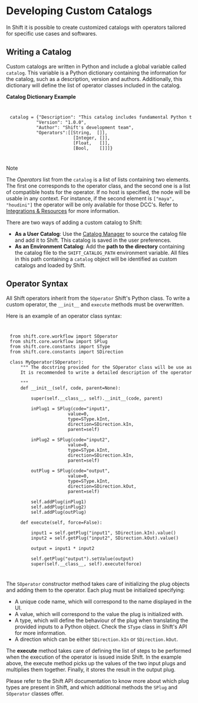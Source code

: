 # Developing Custom Catalogs

In Shift it is possible to create customized catalogs with operators tailored for specific use cases and softwares.

## Writing a Catalog

Custom catalogs are written in Python and include a global variable called `catalog`. This variable is a Python dictionary containing the information for the catalog, such as a description, version and authors. Additionally, this dictionary will define the list of operator classes included in the catalog.

**Catalog Dictionary Example**
<pre style="margin: 10px 0; padding: 10px;">
  <code style="white-space: pre">
catalog = {"Description": "This catalog includes fundamental Python type operators.",
          "Version": "1.0.0",
          "Author": "Shift's development team", 
          "Operators":[[String,  []],
                        [Integer, []],
                        [Float,   []],
                        [Bool,    []]]}
  </code>
</pre>

>[!NOTE]
> The *Operators* list from the `catalog` is a list of lists containing two elements. The first one corresponds to the operator class, and the second one is a list of compatible hosts for the operator. If no host is specified, the node will be usable in any context. For instance, if the second element is `["maya", "houdini"]` the operator will be only available for those DCC's. Refer to [Integrations & Resources](../../integration_resources/integrations_resources.md) for more information.

There are two ways of adding a custom catalog to Shift:

- **As a User Catalog**: Use the [Catalog Manager](../catalogs/#the-catalog-manager) to source the catalog file and add it to Shift. This catalog is saved in the user preferences.
- **As an Environment Catalog**: Add the **path to the directory** containing the catalog file to the `SHIFT_CATALOG_PATH` environment variable. All files in this path containing a `catalog` object will be identified as custom catalogs and loaded by Shift.

## Operator Syntax

All Shift operators inherit from the `SOperator` Shift's Python class. To write a custom operator, the `__init__` and `execute` methods must be overwritten. 

Here is an example of an operator class syntax:

<pre style="margin: 10px 0; padding: 10px;">
  <code style="white-space: pre">
from shift.core.workflow import SOperator
from shift.core.workflow import SPlug
from shift.core.constants import SType
from shift.core.constants import SDirection

class MyOperator(SOperator):
    """ The docstring provided for the SOperator class will be use as the operator's description when inspecting a node's information. 
    It is recommended to write a detailed description of the operator's behavior alongside the required inputs and outputs here.
  
    """
    def __init__(self, code, parent=None):

        super(self.__class__, self).__init__(code, parent)

        inPlug1 = SPlug(code="input1",
                      value=0,
                      type=SType.kInt,
                      direction=SDirection.kIn,
                      parent=self)

        inPlug2 = SPlug(code="input2",
                      value=0,
                      type=SType.kInt,
                      direction=SDirection.kIn,
                      parent=self)

        outPlug = SPlug(code="output",
                      value=0,
                      type=SType.kInt,
                      direction=SDirection.kOut,
                      parent=self)

        self.addPlug(inPlug1)
        self.addPlug(inPlug2)
        self.addPlug(outPlug)

    def execute(self, force=False):

        input1 = self.getPlug("input1", SDirection.kIn).value()
        input2 = self.getPlug("input2", SDirection.kOut).value()

        output = input1 * input2

        self.getPlug("output").setValue(output)
        super(self.__class__, self).execute(force)
  </code>
</pre>

The `SOperator` constructor method takes care of initializing the plug objects and adding them to the operator. Each plug must be initialized specifying:
- A unique code name, which will correspond to the name displayed in the UI.
- A value, which will correspond to the value the plug is initialized with.
- A type, which will define the behaviour of the plug when translating the provided inputs to a Python object. Check the `SType` class in Shift's API for more information.
- A direction which can be either `SDirection.kIn` or `SDirection.kOut`.

The **execute** method takes care of defining the list of steps to be performed when the execution of the operator is issued inside Shift. In the example above, the execute method picks up the values of the two input plugs and multiplies them together. Finally, it stores the result in the output plug.

Please refer to the Shift API documentation to know more about which plug types are present in Shift, and which additional methods the `SPlug` and `SOperator` classes offer.
